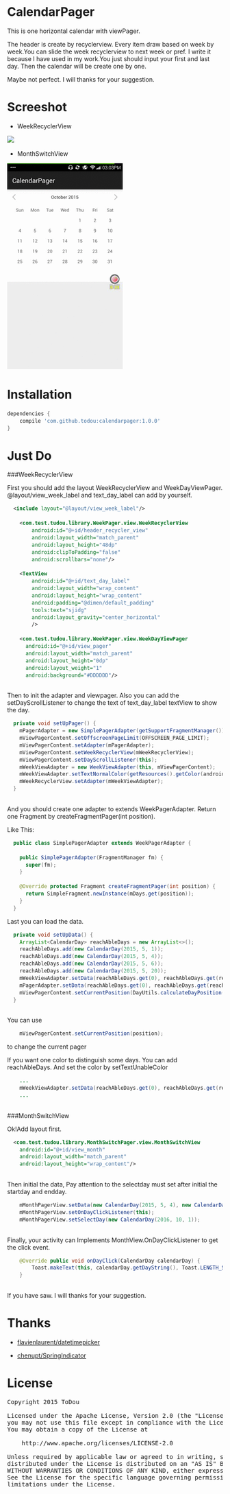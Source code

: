 # CalendarPager
This is one horizontal calendar with viewPager.

The header is create by recyclerview. Every item draw based on week by week.You can slide the week recyclerview to next week or pref. I write it because I have used in my work.You just should input your first and last day. Then the calendar will be create one by one.

Maybe not perfect. I will thanks for your suggestion.

Screeshot
====

* WeekRecyclerView

![](/screenshot.gif)

* MonthSwitchView

![](/screenshot_switch.gif)

Installation
====
```groovy
dependencies {
    compile 'com.github.todou:calendarpager:1.0.0'
}
```

Just Do
====

###WeekRecyclerView

First you should add the layout WeekRecyclerView and WeekDayViewPager. @layout/view_week_label and text_day_label can add by yourself.
```xml
  <include layout="@layout/view_week_label"/>
  
    <com.test.tudou.library.WeekPager.view.WeekRecyclerView
        android:id="@+id/header_recycler_view"
        android:layout_width="match_parent"
        android:layout_height="48dp"
        android:clipToPadding="false"
        android:scrollbars="none"/>

    <TextView
        android:id="@+id/text_day_label"
        android:layout_width="wrap_content"
        android:layout_height="wrap_content"
        android:padding="@dimen/default_padding"
        tools:text="sjidg"
        android:layout_gravity="center_horizontal"
        />

    <com.test.tudou.library.WeekPager.view.WeekDayViewPager
      android:id="@+id/view_pager"
      android:layout_width="match_parent"
      android:layout_height="0dp"
      android:layout_weight="1"
      android:background="#DDDDDD"/>
    
```
Then to init the adapter and viewpager. Also you can add the setDayScrollListener to change the text of text_day_label textView to show the day.
```java
  private void setUpPager() {
    mPagerAdapter = new SimplePagerAdapter(getSupportFragmentManager());
    mViewPagerContent.setOffscreenPageLimit(OFFSCREEN_PAGE_LIMIT);
    mViewPagerContent.setAdapter(mPagerAdapter);
    mViewPagerContent.setWeekRecyclerView(mWeekRecyclerView);
    mViewPagerContent.setDayScrollListener(this);
    mWeekViewAdapter = new WeekViewAdapter(this, mViewPagerContent);
    mWeekViewAdapter.setTextNormalColor(getResources().getColor(android.R.color.darker_gray));
    mWeekRecyclerView.setAdapter(mWeekViewAdapter);
  }
    
```
And you should create one adapter to extends WeekPagerAdapter. Return one Fragment by createFragmentPager(int position). 

Like This:
```java
  public class SimplePagerAdapter extends WeekPagerAdapter {

    public SimplePagerAdapter(FragmentManager fm) {
      super(fm);
    }
    
    @Override protected Fragment createFragmentPager(int position) {
      return SimpleFragment.newInstance(mDays.get(position));
    }
  }
```

Last you can load the data.
```java
  private void setUpData() {
    ArrayList<CalendarDay> reachAbleDays = new ArrayList<>();
    reachAbleDays.add(new CalendarDay(2015, 5, 1));
    reachAbleDays.add(new CalendarDay(2015, 5, 4));
    reachAbleDays.add(new CalendarDay(2015, 5, 6));
    reachAbleDays.add(new CalendarDay(2015, 5, 20));
    mWeekViewAdapter.setData(reachAbleDays.get(0), reachAbleDays.get(reachAbleDays.size() - 1), null);
    mPagerAdapter.setData(reachAbleDays.get(0), reachAbleDays.get(reachAbleDays.size() - 1));
    mViewPagerContent.setCurrentPosition(DayUtils.calculateDayPosition(mWeekViewAdapter.getFirstShowDay(), new CalendarDay(2015, 5, 6)));
  }
    
```
You can use 
```java
    mViewPagerContent.setCurrentPosition(position);
```
to change the current pager

If you want one color to distinguish some days. You can add reachAbleDays. And set the color by setTextUnableColor
```java
    ...
    mWeekViewAdapter.setData(reachAbleDays.get(0), reachAbleDays.get(reachAbleDays.size() - 1), reachAbleDays);
    ...
    
```

###MonthSwitchView

Ok!Add layout first.
```xml
  <com.test.tudou.library.MonthSwitchPager.view.MonthSwitchView
    android:id="@+id/view_month"
    android:layout_width="match_parent"
    android:layout_height="wrap_content"/>
    
```
Then initial the data, Pay attention to the selectday must set after initial the startday and endday.
```java
    mMonthPagerView.setData(new CalendarDay(2015, 5, 4), new CalendarDay(2020, 12, 2));
    mMonthPagerView.setOnDayClickListener(this);
    mMonthPagerView.setSelectDay(new CalendarDay(2016, 10, 1));
    
```
Finally, your activity can Implements MonthView.OnDayClickListener to get the click event.
```java
    @Override public void onDayClick(CalendarDay calendarDay) {
        Toast.makeText(this, calendarDay.getDayString(), Toast.LENGTH_SHORT).show();
    }
    
```

If you have saw. I will thanks for your suggestion.



Thanks
====
* [flavienlaurent/datetimepicker](https://github.com/flavienlaurent/datetimepicker)

* [chenupt/SpringIndicator](https://github.com/chenupt/SpringIndicator)

License
====
<pre>
Copyright 2015 ToDou

Licensed under the Apache License, Version 2.0 (the "License");
you may not use this file except in compliance with the License.
You may obtain a copy of the License at

    http://www.apache.org/licenses/LICENSE-2.0

Unless required by applicable law or agreed to in writing, software
distributed under the License is distributed on an "AS IS" BASIS,
WITHOUT WARRANTIES OR CONDITIONS OF ANY KIND, either express or implied.
See the License for the specific language governing permissions and
limitations under the License.
</pre>
